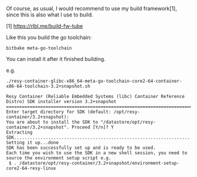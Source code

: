 Of course, as usual, I would recommend to use my build framework[1], since this is also what I use to build.

[1] https://rlbl.me/build-fw-tube

Like this you build the go toolchain:

```
bitbake meta-go-toolchain
```

You can install it after it finished building.

e.g.

```
./resy-container-glibc-x86_64-meta-go-toolchain-core2-64-container-x86-64-toolchain-3.2+snapshot.sh
```
```
Resy Container (Reliable Embedded Systems (libc) Container Reference Distro) SDK installer version 3.2+snapshot
===============================================================================================================
Enter target directory for SDK (default: /opt/resy-container/3.2+snapshot):
You are about to install the SDK to "/datastore/opt/resy-container/3.2+snapshot". Proceed [Y/n]? Y
Extracting SDK......................................................................................done
Setting it up...done
SDK has been successfully set up and is ready to be used.
Each time you wish to use the SDK in a new shell session, you need to source the environment setup script e.g.
 $ . /datastore/opt/resy-container/3.2+snapshot/environment-setup-core2-64-resy-linux
```
